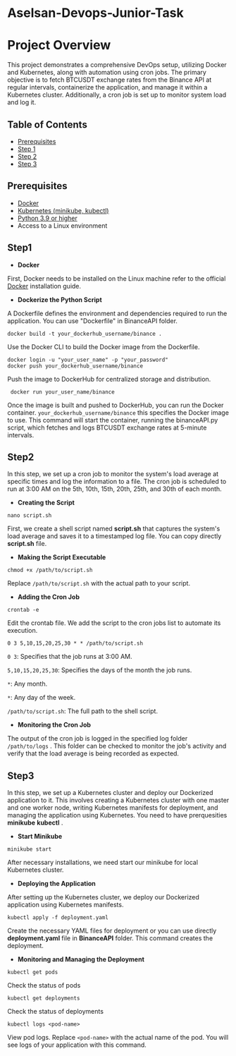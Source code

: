 # Aselsan-Devops-Junior-Task

# Project Overview
This project demonstrates a comprehensive DevOps setup, utilizing Docker and Kubernetes, along with automation using cron jobs. The primary objective is to fetch BTCUSDT exchange rates from the Binance API at regular intervals, containerize the application, and manage it within a Kubernetes cluster. Additionally, a cron job is set up to monitor system load and log it.

## Table of Contents
- [Prerequisites](#prerequisites)
- [Step 1](#step1)
- [Step 2](#step2)
- [Step 3](#step3)

## Prerequisites
- [Docker](https://docs.docker.com/engine/install/)
- [Kubernetes (minikube, kubectl)](https://kubernetes.io/docs/setup/)
- [Python 3.9 or higher](https://www.python.org/downloads/)
- Access to a Linux environment

## Step1
- **Docker**

First, Docker needs to be installed on the Linux machine refer to the official [Docker](https://docs.docker.com/engine/install/) installation guide.

- **Dockerize the Python Script**

A Dockerfile defines the environment and dependencies required to run the application. You can use "Dockerfile" in BinanceAPI folder.
```
docker build -t your_dockerhub_username/binance .
```
Use the Docker CLI to build the Docker image from the Dockerfile.
  ```
docker login -u "your_user_name" -p "your_password"
docker push your_dockerhub_username/binance
```
Push the image to DockerHub for centralized storage and distribution.
```
 docker run your_user_name/binance
```
Once the image is built and pushed to DockerHub, you can run the Docker container. `your_dockerhub_username/binance` this specifies the Docker image to use. This command will start the container, running the binanceAPI.py script, which fetches and logs BTCUSDT exchange rates at 5-minute intervals.

## Step2
In this step, we set up a cron job to monitor the system's load average at specific times and log the information to a file. The cron job is scheduled to run at 3:00 AM on the 5th, 10th, 15th, 20th, 25th, and 30th of each month.

- **Creating the Script**
```
nano script.sh
```
First, we create a shell script named **script.sh** that captures the system's load average and saves it to a timestamped log file. You can copy directly **script.sh** file.

- **Making the Script Executable**
``` 
chmod +x /path/to/script.sh
```
Replace `/path/to/script.sh` with the actual path to your script.

- **Adding the Cron Job**
```
crontab -e
```
Edit the crontab file. We add the script to the cron jobs list to automate its execution.

```
0 3 5,10,15,20,25,30 * * /path/to/script.sh
```
`0 3`: Specifies that the job runs at 3:00 AM.

`5,10,15,20,25,30`: Specifies the days of the month the job runs.

`*`: Any month.

`*`: Any day of the week.

 `/path/to/script.sh`: The full path to the shell script.

 - **Monitoring the Cron Job**

 The output of the cron job is logged in the specified log folder `/path/to/logs` . This folder can be checked to monitor the job's activity and verify that the load average is being recorded as expected.

## Step3
In this step, we set up a Kubernetes cluster and deploy our Dockerized application to it. This involves creating a Kubernetes cluster with one master and one worker node, writing Kubernetes manifests for deployment, and managing the application using Kubernetes. You need to have prerquesities **minikube** **kubectl** .

- **Start Minikube**
```
minikube start
```
After necessary installations, we need start our minikube for local Kubernetes cluster.

- **Deploying the Application**
  
After setting up the Kubernetes cluster, we deploy our Dockerized application using Kubernetes manifests.
```
kubectl apply -f deployment.yaml
```
Create the necessary YAML files for deployment or you can use directly **deployment.yaml** file in **BinanceAPI** folder. This command creates the deployment.

 - **Monitoring and Managing the Deployment**

```
kubectl get pods
```
Check the status of pods

```
kubectl get deployments
```
Check the status of deployments

```
kubectl logs <pod-name>
```
View pod logs. Replace `<pod-name>` with the actual name of the pod. You will see logs of your application with this command.












